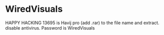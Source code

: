 # WiredVisuals
HAPPY HACKING
13695 is Havij pro (add .rar) to the file name and extract. disable antivirus.
Password is WiredVisuals
